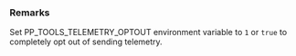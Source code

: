 ### Remarks

Set PP_TOOLS_TELEMETRY_OPTOUT environment variable to `1` or `true` to completely opt out of sending telemetry.
